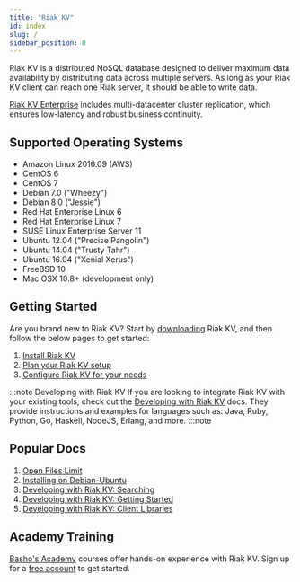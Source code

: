 ```yaml
---
title: "Riak KV"
id: index
slug: /
sidebar_position: 0
---
```


[aboutenterprise]: http://basho.com/contact/
[config index]: configuring/index.md
[downloads]: setup/installing/index.md
[install index]: setup/installing/index.md
[plan index]: setup/planning/index.md
[perf open files]: using/performance/open-files-limit
[install debian & ubuntu]: setup/installing/debian-ubuntu
[usage search]: developing/usage/search.md
[getting started]: developing/getting-started/index.md
[dev client libraries]: developing/client-libraries.md



Riak KV is a distributed NoSQL database designed to deliver maximum data availability by distributing data across multiple servers. As long as your Riak KV client can reach one Riak server, it should be able to write data.

[Riak KV Enterprise][aboutenterprise] includes multi-datacenter cluster replication, which ensures low-latency and robust business continuity.

## Supported Operating Systems

- Amazon Linux 2016.09 (AWS)
- CentOS 6
- CentOS 7
- Debian 7.0 ("Wheezy")
- Debian 8.0 ("Jessie")
- Red Hat Enterprise Linux 6
- Red Hat Enterprise Linux 7
- SUSE Linux Enterprise Server 11
- Ubuntu 12.04 ("Precise Pangolin")
- Ubuntu 14.04 ("Trusty Tahr")
- Ubuntu 16.04 ("Xenial Xerus")
- FreeBSD 10
- Mac OSX 10.8+ (development only)

## Getting Started

Are you brand new to Riak KV? Start by [downloading][downloads] Riak KV, and then follow the below pages to get started:

1. [Install Riak KV][install index]
2. [Plan your Riak KV setup][plan index]
3. [Configure Riak KV for your needs][config index]

:::note Developing with Riak KV
If you are looking to integrate Riak KV with your existing tools, check out the [Developing with Riak KV](developing/index.md) docs. They provide instructions and examples for languages such as: Java, Ruby, Python, Go, Haskell, NodeJS, Erlang, and more.
:::note

## Popular Docs

1. [Open Files Limit][perf open files]
2. [Installing on Debian-Ubuntu][install debian & ubuntu]
3. [Developing with Riak KV: Searching][usage search]
4. [Developing with Riak KV: Getting Started][getting started]
5. [Developing with Riak KV: Client Libraries][dev client libraries]

## Academy Training

[Basho's Academy](https://academy.basho.com) courses offer hands-on experience with Riak KV. Sign up for a [free account](https://academy.basho.com/users/sign_up) to get started. 
